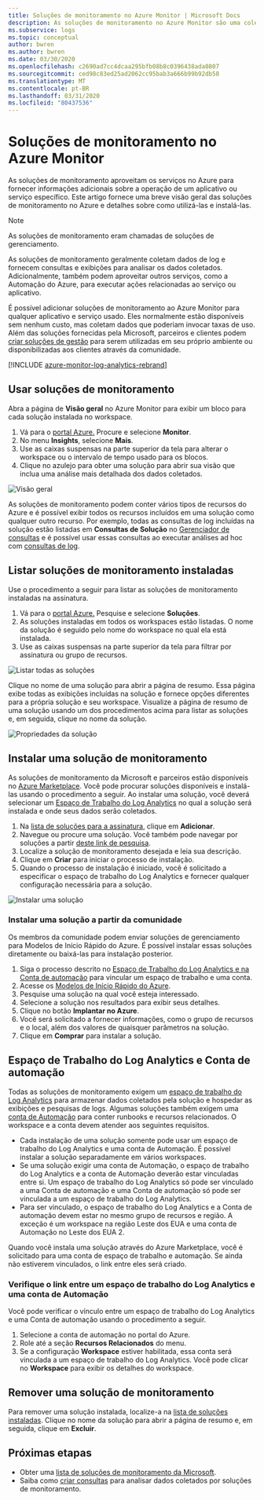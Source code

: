 ```yaml
---
title: Soluções de monitoramento no Azure Monitor | Microsoft Docs
description: As soluções de monitoramento no Azure Monitor são uma coleção de regras de lógica, visualização e aquisição de dados que fornecem métricas centradas em torno de uma área específica do problema.  Este artigo fornece informações sobre como instalar e usar soluções de monitoramento.
ms.subservice: logs
ms.topic: conceptual
author: bwren
ms.author: bwren
ms.date: 03/30/2020
ms.openlocfilehash: c2690ad7cc4dcaa295bfb08b8c0396438ada0807
ms.sourcegitcommit: ced98c83ed25ad2062cc95bab3a666b99b92db58
ms.translationtype: MT
ms.contentlocale: pt-BR
ms.lasthandoff: 03/31/2020
ms.locfileid: "80437536"
---
```

# <a name="monitoring-solutions-in-azure-monitor"></a>Soluções de monitoramento no Azure Monitor
As soluções de monitoramento aproveitam os serviços no Azure para fornecer informações adicionais sobre a operação de um aplicativo ou serviço específico. Este artigo fornece uma breve visão geral das soluções de monitoramento no Azure e detalhes sobre como utilizá-las e instalá-las.

> [!NOTE]
> As soluções de monitoramento eram chamadas de soluções de gerenciamento.

As soluções de monitoramento geralmente coletam dados de log e fornecem consultas e exibições para analisar os dados coletados. Adicionalmente, também podem aproveitar outros serviços, como a Automação do Azure, para executar ações relacionadas ao serviço ou aplicativo.

É possível adicionar soluções de monitoramento ao Azure Monitor para qualquer aplicativo e serviço usado. Eles normalmente estão disponíveis sem nenhum custo, mas coletam dados que poderiam invocar taxas de uso. Além das soluções fornecidas pela Microsoft, parceiros e clientes podem [criar soluções de gestão](solutions-creating.md) para serem utilizadas em seu próprio ambiente ou disponibilizadas aos clientes através da comunidade.

[!INCLUDE [azure-monitor-log-analytics-rebrand](../../../includes/azure-monitor-log-analytics-rebrand.md)]

## <a name="use-monitoring-solutions"></a>Usar soluções de monitoramento
Abra a página de **Visão geral** no Azure Monitor para exibir um bloco para cada solução instalada no workspace. 

1. Vá para o [portal Azure.](https://ms.portal.azure.com) Procure e selecione **Monitor**.
1. No menu **Insights**, selecione **Mais**.
1. Use as caixas suspensas na parte superior da tela para alterar o workspace ou o intervalo de tempo usado para os blocos.
1. Clique no azulejo para obter uma solução para abrir sua visão que inclua uma análise mais detalhada dos dados coletados.

![Visão geral](media/solutions/overview.png)

As soluções de monitoramento podem conter vários tipos de recursos do Azure e é possível exibir todos os recursos incluídos em uma solução como qualquer outro recurso. Por exemplo, todas as consultas de log incluídas na solução estão listadas em **Consultas de Solução** no [Gerenciador de consultas](../log-query/get-started-portal.md#load-queries) e é possível usar essas consultas ao executar análises ad hoc com [consultas de log](../log-query/log-query-overview.md).

## <a name="list-installed-monitoring-solutions"></a>Listar soluções de monitoramento instaladas 
Use o procedimento a seguir para listar as soluções de monitoramento instaladas na assinatura.

1. Vá para o [portal Azure.](https://ms.portal.azure.com) Pesquise e selecione **Soluções**.
1. As soluções instaladas em todos os workspaces estão listadas. O nome da solução é seguido pelo nome do workspace no qual ela está instalada.
1. Use as caixas suspensas na parte superior da tela para filtrar por assinatura ou grupo de recursos.


![Listar todas as soluções](media/solutions/list-solutions-all.png)

Clique no nome de uma solução para abrir a página de resumo. Essa página exibe todas as exibições incluídas na solução e fornece opções diferentes para a própria solução e seu workspace. Visualize a página de resumo de uma solução usando um dos procedimentos acima para listar as soluções e, em seguida, clique no nome da solução.

![Propriedades da solução](media/solutions/solution-properties.png)



## <a name="install-a-monitoring-solution"></a>Instalar uma solução de monitoramento
As soluções de monitoramento da Microsoft e parceiros estão disponíveis no [Azure Marketplace](https://azuremarketplace.microsoft.com). Você pode procurar soluções disponíveis e instalá-las usando o procedimento a seguir. Ao instalar uma solução, você deverá selecionar um [Espaço de Trabalho do Log Analytics](../platform/manage-access.md) no qual a solução será instalada e onde seus dados serão coletados.

1. Na [lista de soluções para a assinatura](#list-installed-monitoring-solutions), clique em **Adicionar**.
1. Navegue ou procure uma solução. Você também pode navegar por soluções a partir [deste link de pesquisa](https://azuremarketplace.microsoft.com/en-us/marketplace/apps/category/management-tools?page=1&subcategories=management-solutions).
1. Localize a solução de monitoramento desejada e leia sua descrição.
1. Clique em **Criar** para iniciar o processo de instalação.
1. Quando o processo de instalação é iniciado, você é solicitado a especificar o espaço de trabalho do Log Analytics e fornecer qualquer configuração necessária para a solução.

![Instalar uma solução](media/solutions/install-solution.png)

### <a name="install-a-solution-from-the-community"></a>Instalar uma solução a partir da comunidade
Os membros da comunidade podem enviar soluções de gerenciamento para Modelos de Início Rápido do Azure. É possível instalar essas soluções diretamente ou baixá-las para instalação posterior.

1. Siga o processo descrito no [Espaço de Trabalho do Log Analytics e na Conta de automação](#log-analytics-workspace-and-automation-account) para vincular um espaço de trabalho e uma conta.
2. Acesse os [Modelos de Início Rápido do Azure](https://azure.microsoft.com/documentation/templates/). 
3. Pesquise uma solução na qual você esteja interessado.
4. Selecione a solução nos resultados para exibir seus detalhes.
5. Clique no botão **Implantar no Azure**.
6. Você será solicitado a fornecer informações, como o grupo de recursos e o local, além dos valores de quaisquer parâmetros na solução.
7. Clique em **Comprar** para instalar a solução.


## <a name="log-analytics-workspace-and-automation-account"></a>Espaço de Trabalho do Log Analytics e Conta de automação
Todas as soluções de monitoramento exigem um [espaço de trabalho do Log Analytics](../platform/manage-access.md) para armazenar dados coletados pela solução e hospedar as exibições e pesquisas de logs. Algumas soluções também exigem uma [conta de Automação](../../automation/automation-security-overview.md#automation-account-overview) para conter runbooks e recursos relacionados. O workspace e a conta devem atender aos seguintes requisitos.

* Cada instalação de uma solução somente pode usar um espaço de trabalho do Log Analytics e uma conta de Automação. É possível instalar a solução separadamente em vários workspaces.
* Se uma solução exigir uma conta de Automação, o espaço de trabalho do Log Analytics e a conta de Automação deverão estar vinculadas entre si. Um espaço de trabalho do Log Analytics só pode ser vinculado a uma Conta de automação e uma Conta de automação só pode ser vinculada a um espaço de trabalho do Log Analytics.
* Para ser vinculado, o espaço de trabalho do Log Analytics e a Conta de automação devem estar no mesmo grupo de recursos e região. A exceção é um workspace na região Leste dos EUA e uma conta de Automação no Leste dos EUA 2.

Quando você instala uma solução através do Azure Marketplace, você é solicitado para uma conta de espaço de trabalho e automação. Se ainda não estiverem vinculados, o link entre eles será criado.

### <a name="verify-the-link-between-a-log-analytics-workspace-and-automation-account"></a>Verifique o link entre um espaço de trabalho do Log Analytics e uma conta de Automação
Você pode verificar o vínculo entre um espaço de trabalho do Log Analytics e uma Conta de automação usando o procedimento a seguir.

1. Selecione a conta de automação no portal do Azure.
1. Role até a seção **Recursos Relacionados** do menu.
1. Se a configuração **Workspace** estiver habilitada, essa conta será vinculada a um espaço de trabalho do Log Analytics. Você pode clicar no **Workspace** para exibir os detalhes do workspace.

## <a name="remove-a-monitoring-solution"></a>Remover uma solução de monitoramento
Para remover uma solução instalada, localize-a na [lista de soluções instaladas](#list-installed-monitoring-solutions). Clique no nome da solução para abrir a página de resumo e, em seguida, clique em **Excluir**.


## <a name="next-steps"></a>Próximas etapas
* Obter uma [lista de soluções de monitoramento da Microsoft](solutions-inventory.md).
* Saiba como [criar consultas](../log-query/log-query-overview.md) para analisar dados coletados por soluções de monitoramento.

